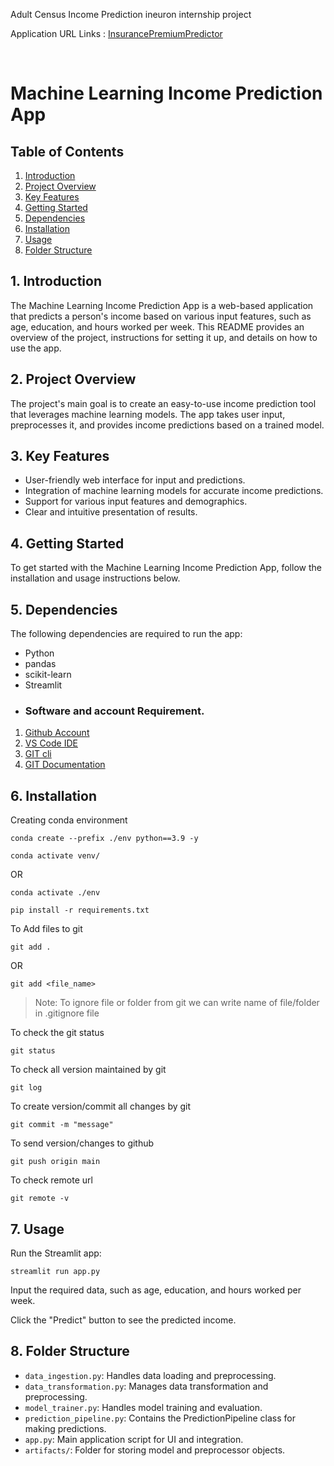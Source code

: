 
Adult Census Income Prediction ineuron internship project
<br>

Application URL Links : [InsurancePremiumPredictor](https://abhishekpandit98-adult-income-prediction-app-uy6n8o.streamlit.app/)

<br>

# Machine Learning Income Prediction App

## Table of Contents

1. [Introduction](#introduction)
2. [Project Overview](#project-overview)
3. [Key Features](#key-features)
4. [Getting Started](#getting-started)
5. [Dependencies](#dependencies)
6. [Installation](#installation)
7. [Usage](#usage)
8. [Folder Structure](#folder-structure)


## 1. Introduction

The Machine Learning Income Prediction App is a web-based application that predicts a person's income based on various input features, such as age, education, and hours worked per week. This README provides an overview of the project, instructions for setting it up, and details on how to use the app.

## 2. Project Overview

The project's main goal is to create an easy-to-use income prediction tool that leverages machine learning models. The app takes user input, preprocesses it, and provides income predictions based on a trained model.

## 3. Key Features

- User-friendly web interface for input and predictions.
- Integration of machine learning models for accurate income predictions.
- Support for various input features and demographics.
- Clear and intuitive presentation of results.

## 4. Getting Started

To get started with the Machine Learning Income Prediction App, follow the installation and usage instructions below.

## 5. Dependencies

The following dependencies are required to run the app:

- Python
- pandas
- scikit-learn
- Streamlit
- ### Software and account Requirement.

1. [Github Account](https://github.com)
2. [VS Code IDE](https://code.visualstudio.com/download)
3. [GIT cli](https://git-scm.com/downloads)
4. [GIT Documentation](https://git-scm.com/docs/gittutorial)
  

## 6. Installation



Creating conda environment
```
conda create --prefix ./env python==3.9 -y
```
```
conda activate venv/
```
OR 
```
conda activate ./env
```

```
pip install -r requirements.txt
```

To Add files to git
```
git add .
```

OR
```
git add <file_name>
```

> Note: To ignore file or folder from git we can write name of file/folder in .gitignore file

To check the git status 
```
git status
```
To check all version maintained by git
```
git log
```

To create version/commit all changes by git
```
git commit -m "message"
```

To send version/changes to github
```
git push origin main
```

To check remote url 
```
git remote -v
```
## 7. Usage
Run the Streamlit app:
```
streamlit run app.py
```
Input the required data, such as age, education, and hours worked per week.

Click the "Predict" button to see the predicted income.

## 8. Folder Structure

- `data_ingestion.py`: Handles data loading and preprocessing.
- `data_transformation.py`: Manages data transformation and preprocessing.
- `model_trainer.py`: Handles model training and evaluation.
- `prediction_pipeline.py`: Contains the PredictionPipeline class for making predictions.
- `app.py`: Main application script for UI and integration.
- `artifacts/`: Folder for storing model and preprocessor objects.

